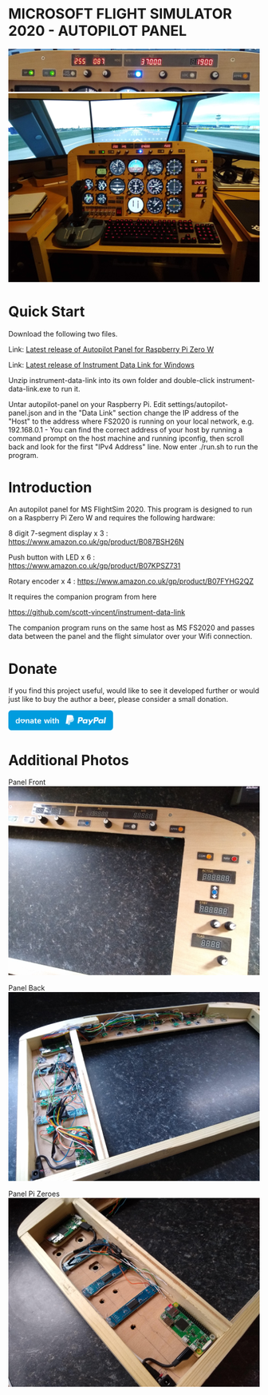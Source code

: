 # MICROSOFT FLIGHT SIMULATOR 2020 - AUTOPILOT PANEL

![Screenshot](Screenshot.jpg)
![Screenshot](Screenshot2.jpg)

# Quick Start

Download the following two files.

Link: [Latest release of Autopilot Panel for Raspberry Pi Zero W](https://github.com/scott-vincent/autopilot-panel/releases/latest/download/autopilot-panel-v1.3.0-raspi.tar.gz)

Link: [Latest release of Instrument Data Link for Windows](https://github.com/scott-vincent/instrument-data-link/releases/latest/download/instrument-data-link-v1.7.0-windows-x64.zip)

Unzip instrument-data-link into its own folder and double-click instrument-data-link.exe to run it.

Untar autopilot-panel on your Raspberry Pi. Edit settings/autopilot-panel.json and in the "Data Link" section change the IP address of the "Host" to the address where FS2020 is running on your local network, e.g. 192.168.0.1 - You can find the correct address of your host by running a command prompt on the host machine and running ipconfig, then scroll back and look for the first "IPv4 Address" line. Now enter ./run.sh to run the program.

# Introduction

An autopilot panel for MS FlightSim 2020. This program is designed to run
on a Raspberry Pi Zero W and requires the following hardware:

8 digit 7-segment display x 3 : https://www.amazon.co.uk/gp/product/B087BSH26N  

Push button with LED x 6 : https://www.amazon.co.uk/gp/product/B07KPSZ731 

Rotary encoder x 4 : https://www.amazon.co.uk/gp/product/B07FYHG2QZ  

It requires the companion program from here

  https://github.com/scott-vincent/instrument-data-link

The companion program runs on the same host as MS FS2020 and passes data between
the panel and the flight simulator over your Wifi connection.

# Donate

If you find this project useful, would like to see it developed further or would just like to buy the author a beer, please consider a small donation.

[<img src="donate.svg" width="210" height="40">](https://paypal.me/scottvincent2020)

# Additional Photos

Panel Front
![Panel Front](Panel_Front.jpg)

Panel Back
![Panel Back](Panel_Back.jpg)

Panel Pi Zeroes
![Panel Wiring](Panel_Pi_Zeroes.jpg)
